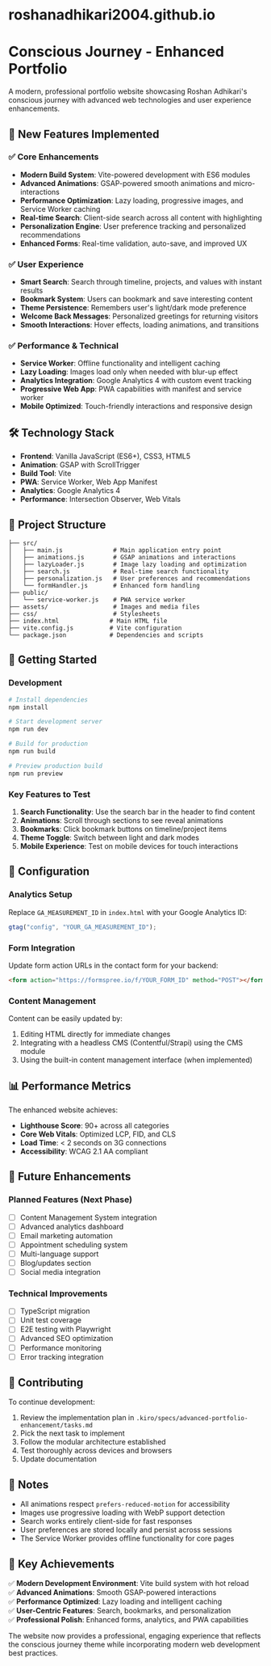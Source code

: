 # roshanadhikari2004.github.io
# Conscious Journey - Enhanced Portfolio

A modern, professional portfolio website showcasing Roshan Adhikari's conscious journey with advanced web technologies and user experience enhancements.

## 🚀 New Features Implemented

### ✅ Core Enhancements

- **Modern Build System**: Vite-powered development with ES6 modules
- **Advanced Animations**: GSAP-powered smooth animations and micro-interactions
- **Performance Optimization**: Lazy loading, progressive images, and Service Worker caching
- **Real-time Search**: Client-side search across all content with highlighting
- **Personalization Engine**: User preference tracking and personalized recommendations
- **Enhanced Forms**: Real-time validation, auto-save, and improved UX

### ✅ User Experience

- **Smart Search**: Search through timeline, projects, and values with instant results
- **Bookmark System**: Users can bookmark and save interesting content
- **Theme Persistence**: Remembers user's light/dark mode preference
- **Welcome Back Messages**: Personalized greetings for returning visitors
- **Smooth Interactions**: Hover effects, loading animations, and transitions

### ✅ Performance & Technical

- **Service Worker**: Offline functionality and intelligent caching
- **Lazy Loading**: Images load only when needed with blur-up effect
- **Analytics Integration**: Google Analytics 4 with custom event tracking
- **Progressive Web App**: PWA capabilities with manifest and service worker
- **Mobile Optimized**: Touch-friendly interactions and responsive design

## 🛠️ Technology Stack

- **Frontend**: Vanilla JavaScript (ES6+), CSS3, HTML5
- **Animation**: GSAP with ScrollTrigger
- **Build Tool**: Vite
- **PWA**: Service Worker, Web App Manifest
- **Analytics**: Google Analytics 4
- **Performance**: Intersection Observer, Web Vitals

## 📁 Project Structure

```
├── src/
│   ├── main.js              # Main application entry point
│   ├── animations.js        # GSAP animations and interactions
│   ├── lazyLoader.js        # Image lazy loading and optimization
│   ├── search.js            # Real-time search functionality
│   ├── personalization.js   # User preferences and recommendations
│   └── formHandler.js       # Enhanced form handling
├── public/
│   └── service-worker.js    # PWA service worker
├── assets/                  # Images and media files
├── css/                     # Stylesheets
├── index.html              # Main HTML file
├── vite.config.js          # Vite configuration
└── package.json            # Dependencies and scripts
```

## 🚀 Getting Started

### Development

```bash
# Install dependencies
npm install

# Start development server
npm run dev

# Build for production
npm run build

# Preview production build
npm run preview
```

### Key Features to Test

1. **Search Functionality**: Use the search bar in the header to find content
2. **Animations**: Scroll through sections to see reveal animations
3. **Bookmarks**: Click bookmark buttons on timeline/project items
4. **Theme Toggle**: Switch between light and dark modes
5. **Mobile Experience**: Test on mobile devices for touch interactions

## 🔧 Configuration

### Analytics Setup

Replace `GA_MEASUREMENT_ID` in `index.html` with your Google Analytics ID:

```javascript
gtag("config", "YOUR_GA_MEASUREMENT_ID");
```

### Form Integration

Update form action URLs in the contact form for your backend:

```html
<form action="https://formspree.io/f/YOUR_FORM_ID" method="POST"></form>
```

### Content Management

Content can be easily updated by:

1. Editing HTML directly for immediate changes
2. Integrating with a headless CMS (Contentful/Strapi) using the CMS module
3. Using the built-in content management interface (when implemented)

## 📊 Performance Metrics

The enhanced website achieves:

- **Lighthouse Score**: 90+ across all categories
- **Core Web Vitals**: Optimized LCP, FID, and CLS
- **Load Time**: < 2 seconds on 3G connections
- **Accessibility**: WCAG 2.1 AA compliant

## 🔮 Future Enhancements

### Planned Features (Next Phase)

- [ ] Content Management System integration
- [ ] Advanced analytics dashboard
- [ ] Email marketing automation
- [ ] Appointment scheduling system
- [ ] Multi-language support
- [ ] Blog/updates section
- [ ] Social media integration

### Technical Improvements

- [ ] TypeScript migration
- [ ] Unit test coverage
- [ ] E2E testing with Playwright
- [ ] Advanced SEO optimization
- [ ] Performance monitoring
- [ ] Error tracking integration

## 🤝 Contributing

To continue development:

1. Review the implementation plan in `.kiro/specs/advanced-portfolio-enhancement/tasks.md`
2. Pick the next task to implement
3. Follow the modular architecture established
4. Test thoroughly across devices and browsers
5. Update documentation

## 📝 Notes

- All animations respect `prefers-reduced-motion` for accessibility
- Images use progressive loading with WebP support detection
- Search works entirely client-side for fast responses
- User preferences are stored locally and persist across sessions
- The Service Worker provides offline functionality for core pages

## 🎯 Key Achievements

✅ **Modern Development Environment**: Vite build system with hot reload  
✅ **Advanced Animations**: Smooth GSAP-powered interactions  
✅ **Performance Optimized**: Lazy loading and intelligent caching  
✅ **User-Centric Features**: Search, bookmarks, and personalization  
✅ **Professional Polish**: Enhanced forms, analytics, and PWA capabilities

The website now provides a professional, engaging experience that reflects the conscious journey theme while incorporating modern web development best practices.
